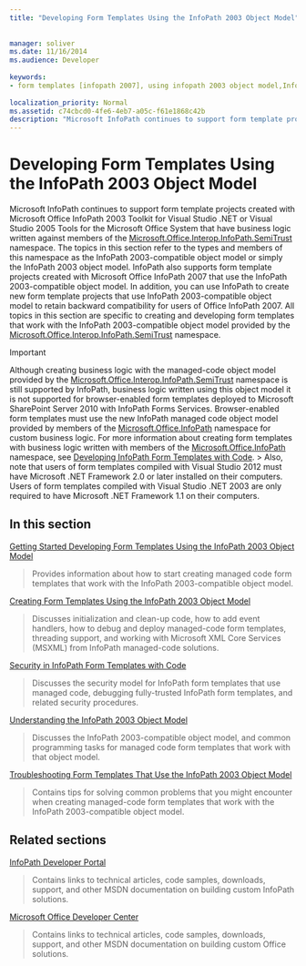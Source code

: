 ```yaml
---
title: "Developing Form Templates Using the InfoPath 2003 Object Model"
 
 
manager: soliver
ms.date: 11/16/2014
ms.audience: Developer
 
keywords:
- form templates [infopath 2007], using infopath 2003 object model,InfoPath 2003-compatible form templates,InfoPath 2007, developing form templates using InfoPath 2003 object model,object models [InfoPath 2003], developing managed code form templates
 
localization_priority: Normal
ms.assetid: c74cbcd0-4fe6-4eb7-a05c-f61e1868c42b
description: "Microsoft InfoPath continues to support form template projects created with Microsoft Office InfoPath 2003 Toolkit for Visual Studio .NET or Visual Studio 2005 Tools for the Microsoft Office System that have business logic written against members of the Microsoft.Office.Interop.InfoPath.SemiTrust namespace. The topics in this section refer to the types and members of this namespace as the InfoPath 2003-compatible object model or simply the InfoPath 2003 object model. InfoPath also supports form template projects created with Microsoft Office InfoPath 2007 that use the InfoPath 2003-compatible object model. In addition, you can use InfoPath to create new form template projects that use InfoPath 2003-compatible object model to retain backward compatibility for users of Office InfoPath 2007. All topics in this section are specific to creating and developing form templates that work with the InfoPath 2003-compatible object model provided by the Microsoft.Office.Interop.InfoPath.SemiTrust namespace."
---
```


# Developing Form Templates Using the InfoPath 2003 Object Model

Microsoft InfoPath continues to support form template projects created with Microsoft Office InfoPath 2003 Toolkit for Visual Studio .NET or Visual Studio 2005 Tools for the Microsoft Office System that have business logic written against members of the [Microsoft.Office.Interop.InfoPath.SemiTrust](https://msdn.microsoft.com/library/Microsoft.Office.Interop.InfoPath.SemiTrust.aspx) namespace. The topics in this section refer to the types and members of this namespace as the InfoPath 2003-compatible object model or simply the InfoPath 2003 object model. InfoPath also supports form template projects created with Microsoft Office InfoPath 2007 that use the InfoPath 2003-compatible object model. In addition, you can use InfoPath to create new form template projects that use InfoPath 2003-compatible object model to retain backward compatibility for users of Office InfoPath 2007. All topics in this section are specific to creating and developing form templates that work with the InfoPath 2003-compatible object model provided by the [Microsoft.Office.Interop.InfoPath.SemiTrust](https://msdn.microsoft.com/library/Microsoft.Office.Interop.InfoPath.SemiTrust.aspx) namespace. 
  
> [!IMPORTANT]
> Although creating business logic with the managed-code object model provided by the [Microsoft.Office.Interop.InfoPath.SemiTrust](https://msdn.microsoft.com/library/Microsoft.Office.Interop.InfoPath.SemiTrust.aspx) namespace is still supported by InfoPath, business logic written using this object model it is not supported for browser-enabled form templates deployed to Microsoft SharePoint Server 2010 with InfoPath Forms Services. Browser-enabled form templates must use the new InfoPath managed code object model provided by members of the [Microsoft.Office.InfoPath](https://msdn.microsoft.com/library/Microsoft.Office.InfoPath.aspx) namespace for custom business logic. For more information about creating form templates with business logic written with members of the [Microsoft.Office.InfoPath](https://msdn.microsoft.com/library/Microsoft.Office.InfoPath.aspx) namespace, see [Developing InfoPath Form Templates with Code](developing-infopath-form-templates-with-code.md). > Also, note that users of form templates compiled with Visual Studio 2012 must have Microsoft .NET Framework 2.0 or later installed on their computers. Users of form templates compiled with Visual Studio .NET 2003 are only required to have Microsoft .NET Framework 1.1 on their computers. 
  
## In this section

[Getting Started Developing Form Templates Using the InfoPath 2003 Object Model](get-started-developing-form-templates-using-infopath-object-model.md)
  
> Provides information about how to start creating managed code form templates that work with the InfoPath 2003-compatible object model.
    
[Creating Form Templates Using the InfoPath 2003 Object Model](creating-form-templates-using-the-infopath-2003-object-model.md)
  
> Discusses initialization and clean-up code, how to add event handlers, how to debug and deploy managed-code form templates, threading support, and working with Microsoft XML Core Services (MSXML) from InfoPath managed-code solutions.
    
[Security in InfoPath Form Templates with Code](security-in-infopath-form-templates-with-code.md)
  
> Discusses the security model for InfoPath form templates that use managed code, debugging fully-trusted InfoPath form templates, and related security procedures.
    
[Understanding the InfoPath 2003 Object Model](understanding-the-infopath-2003-object-model.md)
  
> Discusses the InfoPath 2003-compatible object model, and common programming tasks for managed code form templates that work with that object model.
    
[Troubleshooting Form Templates That Use the InfoPath 2003 Object Model](troubleshoot-form-templates-that-use-infopath-object-model.md)
  
> Contains tips for solving common problems that you might encounter when creating managed-code form templates that work with the InfoPath 2003-compatible object model.
    
## Related sections

[InfoPath Developer Portal](http://go.microsoft.com/fwlink?LinkID=11689)
  
> Contains links to technical articles, code samples, downloads, support, and other MSDN documentation on building custom InfoPath solutions.
    
[Microsoft Office Developer Center](http://go.microsoft.com/fwlink?LinkID=27128)
  
> Contains links to technical articles, code samples, downloads, support, and other MSDN documentation on building custom Office solutions.
    

